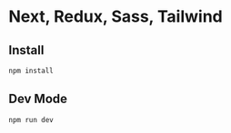 # Next, Redux, Sass, Tailwind

## Install

```bash
npm install
```

## Dev Mode

```bash
npm run dev
```